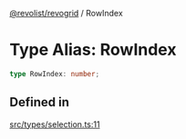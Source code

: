 [@revolist/revogrid](README.md) / RowIndex

# Type Alias: RowIndex

```ts
type RowIndex: number;
```

## Defined in

[src/types/selection.ts:11](https://github.com/revolist/revogrid/blob/703fa47ec13d35676d07f3192b2741384647a863/src/types/selection.ts#L11)
